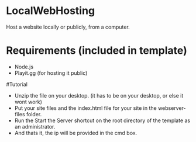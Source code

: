 # LocalWebHosting
Host a website locally or publicly, from a computer.

# Requirements (included in template)
- Node.js
- Playit.gg (for hosting it public)

#Tutorial
- Unzip the file on your desktop. (it has to be on your desktop, or else it wont work)
- Put your site files and the index.html file for your site in the webserver-files folder.
- Run the Start the Server shortcut on the root directory of the template as an administrator.
- And thats it, the ip will be provided in the cmd box.
